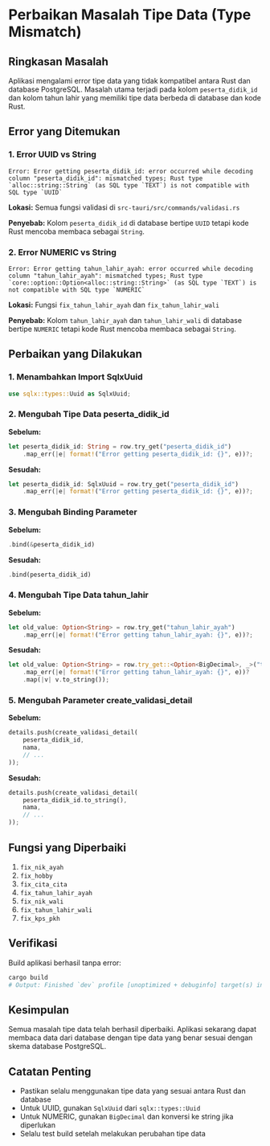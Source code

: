 # Perbaikan Masalah Tipe Data (Type Mismatch)

## Ringkasan Masalah

Aplikasi mengalami error tipe data yang tidak kompatibel antara Rust dan database PostgreSQL. Masalah utama terjadi pada kolom `peserta_didik_id` dan kolom tahun lahir yang memiliki tipe data berbeda di database dan kode Rust.

## Error yang Ditemukan

### 1. Error UUID vs String
```
Error: Error getting peserta_didik_id: error occurred while decoding column "peserta_didik_id": mismatched types; Rust type `alloc::string::String` (as SQL type `TEXT`) is not compatible with SQL type `UUID`
```

**Lokasi:** Semua fungsi validasi di `src-tauri/src/commands/validasi.rs`

**Penyebab:** Kolom `peserta_didik_id` di database bertipe `UUID` tetapi kode Rust mencoba membaca sebagai `String`.

### 2. Error NUMERIC vs String
```
Error: Error getting tahun_lahir_ayah: error occurred while decoding column "tahun_lahir_ayah": mismatched types; Rust type `core::option::Option<alloc::string::String>` (as SQL type `TEXT`) is not compatible with SQL type `NUMERIC`
```

**Lokasi:** Fungsi `fix_tahun_lahir_ayah` dan `fix_tahun_lahir_wali`

**Penyebab:** Kolom `tahun_lahir_ayah` dan `tahun_lahir_wali` di database bertipe `NUMERIC` tetapi kode Rust mencoba membaca sebagai `String`.

## Perbaikan yang Dilakukan

### 1. Menambahkan Import SqlxUuid
```rust
use sqlx::types::Uuid as SqlxUuid;
```

### 2. Mengubah Tipe Data peserta_didik_id
**Sebelum:**
```rust
let peserta_didik_id: String = row.try_get("peserta_didik_id")
    .map_err(|e| format!("Error getting peserta_didik_id: {}", e))?;
```

**Sesudah:**
```rust
let peserta_didik_id: SqlxUuid = row.try_get("peserta_didik_id")
    .map_err(|e| format!("Error getting peserta_didik_id: {}", e))?;
```

### 3. Mengubah Binding Parameter
**Sebelum:**
```rust
.bind(&peserta_didik_id)
```

**Sesudah:**
```rust
.bind(peserta_didik_id)
```

### 4. Mengubah Tipe Data tahun_lahir
**Sebelum:**
```rust
let old_value: Option<String> = row.try_get("tahun_lahir_ayah")
    .map_err(|e| format!("Error getting tahun_lahir_ayah: {}", e))?;
```

**Sesudah:**
```rust
let old_value: Option<String> = row.try_get::<Option<BigDecimal>, _>("tahun_lahir_ayah")
    .map_err(|e| format!("Error getting tahun_lahir_ayah: {}", e))?
    .map(|v| v.to_string());
```

### 5. Mengubah Parameter create_validasi_detail
**Sebelum:**
```rust
details.push(create_validasi_detail(
    peserta_didik_id,
    nama,
    // ...
));
```

**Sesudah:**
```rust
details.push(create_validasi_detail(
    peserta_didik_id.to_string(),
    nama,
    // ...
));
```

## Fungsi yang Diperbaiki

1. `fix_nik_ayah`
2. `fix_hobby`
3. `fix_cita_cita`
4. `fix_tahun_lahir_ayah`
5. `fix_nik_wali`
6. `fix_tahun_lahir_wali`
7. `fix_kps_pkh`

## Verifikasi

Build aplikasi berhasil tanpa error:
```bash
cargo build
# Output: Finished `dev` profile [unoptimized + debuginfo] target(s) in 48.11s
```

## Kesimpulan

Semua masalah tipe data telah berhasil diperbaiki. Aplikasi sekarang dapat membaca data dari database dengan tipe data yang benar sesuai dengan skema database PostgreSQL.

## Catatan Penting

- Pastikan selalu menggunakan tipe data yang sesuai antara Rust dan database
- Untuk UUID, gunakan `SqlxUuid` dari `sqlx::types::Uuid`
- Untuk NUMERIC, gunakan `BigDecimal` dan konversi ke string jika diperlukan
- Selalu test build setelah melakukan perubahan tipe data 